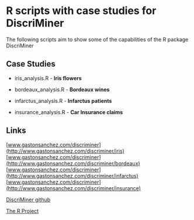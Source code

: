 R scripts with case studies for DiscriMiner
============================

The following scripts aim to show some of the capabilities of the R package DiscriMiner

Case Studies
-----------------------------
* iris_analysis.R - **Iris flowers**

* bordeaux_analysis.R - **Bordeaux wines**

* infarctus_analysis.R - **Infarctus patients**

* insurance_analysis.R - **Car Insurance claims**


Links
-----
[www.gastonsanchez.com/discriminer](http://www.gastonsanchez.com/discriminer/iris)
[www.gastonsanchez.com/discriminer](http://www.gastonsanchez.com/discriminer/bordeaux)
[www.gastonsanchez.com/discriminer](http://www.gastonsanchez.com/discriminer/infarctus)
[www.gastonsanchez.com/discriminer](http://www.gastonsanchez.com/discriminer/insurance) 

[DiscriMiner github](https://github.com/gastonstat/DiscriMiner)

[The R Project](http://www.r-project.org/)


